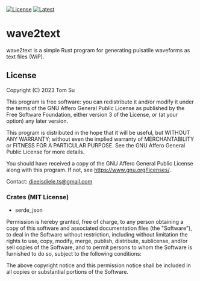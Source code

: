 [![License](https://img.shields.io/badge/license-AGPLv3-blue.svg)](https://github.com/dieEisdiele/wave2text/blob/main/LICENSE.txt)
[![Latest](https://img.shields.io/badge/docs-latest-brightgreen.svg)](https://dieeisdiele.github.io/wave2text/wave2text/index.html)

# wave2text

wave2text is a simple Rust program for generating pulsatile waveforms as
text files (WiP).

## License

Copyright (C) 2023  Tom Su

This program is free software: you can redistribute it and/or modify
it under the terms of the GNU Affero General Public License as published
by the Free Software Foundation, either version 3 of the License, or
(at your option) any later version.

This program is distributed in the hope that it will be useful,
but WITHOUT ANY WARRANTY; without even the implied warranty of
MERCHANTABILITY or FITNESS FOR A PARTICULAR PURPOSE.  See the
GNU Affero General Public License for more details.

You should have received a copy of the GNU Affero General Public License
along with this program.  If not, see <https://www.gnu.org/licenses/>.

Contact: <dieeisdiele.ts@gmail.com>

### Crates (MIT License)

- serde_json

Permission is hereby granted, free of charge, to any
person obtaining a copy of this software and associated
documentation files (the "Software"), to deal in the
Software without restriction, including without
limitation the rights to use, copy, modify, merge,
publish, distribute, sublicense, and/or sell copies of
the Software, and to permit persons to whom the Software
is furnished to do so, subject to the following
conditions:

The above copyright notice and this permission notice
shall be included in all copies or substantial portions
of the Software.
